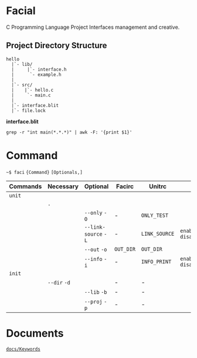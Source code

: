 # Facial
C Programming Language Project Interfaces management and creative.

## Project Directory Structure

```
hello
  |`- lib/
  |     |`- interface.h
  |      `- example.h
  |
  |`- src/
  |    |`- hello.c
  |     `- main.c
  |
  |`- interface.blit
  |`- file.lock
```

**interface.blit**
```
grep -r "int main(*.*.*)" | awk -F: '{print $1}'
```

# Command

`~$ faci` `{Command}` `[Optionals,]`

| Commands | Necessary | Optional | Facirc | Unitrc |  |
| --- | --- | --- | --- | --- | --- |
| `unit` |  |  |  |  |  |
|  | `.` |  |  |  |  |
|  |  | `--only` `-O` | - | `ONLY_TEST` |  |
|  |  | `--link-source` `-L` | - | `LINK_SOURCE` | `enable` `disable` |
|  |  | `--out` `-o` | `OUT_DIR` | `OUT_DIR` |  |
|  |  | `--info` `-i` | - | `INFO_PRINT` | `enable` `disable` |
| `init` |  |  |  |  |  |
|  | `--dir` `-d` |  | - | - |  |
|  |  | `--lib` `-b` | - | - |  |
|  |  | `--proj` `-p` | - | - |  |

# Documents
[`docs/Keywords`](/docs/keyword.md)
